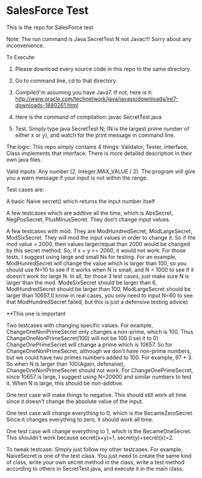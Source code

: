# SalesForce Test
This is the repo for SalesForce test

Note:  The run command is Java SecretTest N not Javac!!! Sorry about any inconvenience. 


To Execute: 
1. Please download every source code in this repo to the same directory.

2. Go to command line, cd to that directory. 

3. Compile(I'm assuming you have Java7. If not, here is it: http://www.oracle.com/technetwork/java/javase/downloads/jre7-downloads-1880261.html

4. Here is the command of compilation: javac SecretTest.java

5. Test. Simply type java SecretTest N; (N is the largest prime number of either x or y), and watch for the print message in command line.


The logic:
This repo simply contains 4 things: Validator, Tester, Interface, Class implements that interface. There is more detailed description in their own java files.


Valid inputs: Any number [2, Integer.MAX_VALUE / 2). The program will give you a warn message if your input is not within the range.

Test cases are:

A basic Naive secret() which returns the input number itself

A few testcases which are addtive all the time, which is AbsSecret, NegPosSecret, PlusMinusSecret. They don't change input values.

A few testcases with mod. They are ModHundredSecret, ModLargeSecret, ModSixSecret.
They will mod the input values in order to change it. So if the mod value = 2000, then values larger/equal than 2000 would be changed by this secret method. So, if x + y >= 2000, it would not work. For those tests, I suggest using large and small Ns for testing. For an example, ModHunredSecret will change the value which is larger than 100, so you should use N=10 to see if it works when N is small, and N = 1000 to see if it doesn't work for large N.
In all, for those 3 test cases, just make sure N is larger than the mod. ModeSixSecret should be larger than 6, ModHundredSecret should be larger than 100, ModLargeSecret should be larger than 10657.(I know in real cases, you only need to input N=60 to see that ModHundredSecret failed, but this is just a defensive testing advice)

**This one is important

Two testcases with changing specific values. For example, ChangeOneNonPrimeSecret only changes a non-prime, which is 100. Thus ChangeOneNonPrimeSecret(100) will not be 100.(I set it to 0) ChangeOnePrimeSecret will change a prime which is 10657.
So for ChangeOneNonPrimeSecret, although we don't have non-prime numbers, but we could have two primes numbers added to 100. For example, 97 + 3. So when N is larger than 100(Again, defensive), ChangeOneNonPrimeSecret should not work. 
For ChangeOnePrimeSecret, since 10657 is large, I suggest using N=20000 and similar numbers to test it. When N is large, this should be non-addtive.

One test case will make things to negative. This should still work all time since it doesn't change the absolute value of the input.  

One test case will change everything to 0, which is the BecameZeroSecret. Since it changes everything to zero, it should work all time.

One test case will change everything to 1, which is the BecameOneSecret. This shouldn't work because secret(x+y)=1, secret(y)+secret(x)=2.



To tweak testcase:
Simply just follow my other testcases. For example, NaiveSecret is one of the test class. You just need to create the same kind of class, write your own secret method in the class, write a test method according to others in SecretTest.java, and execute it in the main class.



